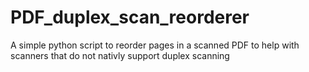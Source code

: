 # PDF_duplex_scan_reorderer
A simple python script to reorder pages in a scanned PDF to help with scanners that do not nativly support duplex scanning
